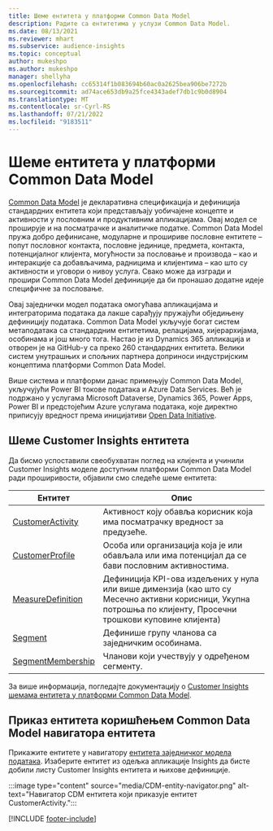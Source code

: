 ```yaml
---
title: Шеме ентитета у платформи Common Data Model
description: Радите са ентитетима у услузи Common Data Model.
ms.date: 08/13/2021
ms.reviewer: mhart
ms.subservice: audience-insights
ms.topic: conceptual
author: mukeshpo
ms.author: mukeshpo
manager: shellyha
ms.openlocfilehash: cc65314f1b083694b60ac0a2625bea906be7272b
ms.sourcegitcommit: ad74ace653db9a25fce4343adef7db1c9b0d8904
ms.translationtype: MT
ms.contentlocale: sr-Cyrl-RS
ms.lasthandoff: 07/21/2022
ms.locfileid: "9183511"
---
```

# <a name="entity-schemas-in-common-data-model"></a>Шеме ентитета у платформи Common Data Model

[Common Data Model](/common-data-model/) је декларативна спецификација и дефиниција стандардних ентитета који представљају уобичајене концепте и активности у пословним и продуктивним апликацијама. Овај модел се проширује и на посматрачке и аналитичке податке. Common Data Model пружа добро дефинисане, модуларне и прошириве пословне ентитете – попут пословног контакта, пословне јединице, предмета, контакта, потенцијалног клијента, могућности за пословање и производа – као и интеракције са добављачима, радницима и клијентима – као што су активности и уговори о нивоу услуга. Свако може да изгради и прошири Common Data Model дефиниције да би пронашао додатне идеје специфичне за пословање.

Овај заједнички модел података омогућава апликацијама и интеграторима података да лакше сарађују пружајући обједињену дефиницију података. Common Data Model укључује богат систем метаподатака са стандардним ентитетима, релацијама, хијерархијама, особинама и још много тога. Настао је из Dynamics 365 апликација и отворен је на GitHub-у са преко 260 стандардних ентитета. Велики систем унутрашњих и спољних партнера доприноси индустријским концептима платформи Common Data Model.

Више система и платформи данас примењују Common Data Model, укључујући Power BI токове података и Azure Data Services. Већ је подржано у услугама Microsoft Dataverse, Dynamics 365, Power Apps, Power BI и предстојећим Azure услугама података, које директно приписују вредност према иницијативи [Open Data Initiative](https://dynamics.microsoft.com/en-us/open-data-initiative/).

## <a name="customer-insights-entity-schemas"></a>Шеме Customer Insights ентитета

Да бисмо успоставили свеобухватан поглед на клијента и учинили Customer Insights моделе доступним платформи Common Data Model ради проширивости, објавили смо следеће шеме ентитета:

| Ентитет | Опис |
|---------|---------|
|[CustomerActivity](/common-data-model/schema/core/applicationcommon/foundationcommon/crmcommon/solutions/customerinsights/customeractivity) | Активност коју обавља корисник која има посматрачку вредност за предузеће. |
|[CustomerProfile](/common-data-model/schema/core/applicationcommon/foundationcommon/crmcommon/solutions/customerinsights/customerprofile) | Особа или организација која је или обављала или има потенцијал да се бави пословним активностима. |
|[MeasureDefinition](/common-data-model/schema/core/applicationcommon/foundationcommon/crmcommon/solutions/customerinsights/measuredefinition) | Дефиниција KPI-ова издељених у нула или више димензија (као што су Месечно активни корисници, Укупна потрошња по клијенту, Просечни трошкови куповине клијента) |
|[Segment](/common-data-model/schema/core/applicationcommon/foundationcommon/crmcommon/solutions/customerinsights/segment) | Дефинише групу чланова са заједничким особинама. |
|[SegmentMembership](/common-data-model/schema/core/applicationcommon/foundationcommon/crmcommon/solutions/customerinsights/segmentmembership) | Чланови који учествују у одређеном сегменту. |

За више информација, погледајте документацију о [Customer Insights шемама ентитета у платформи Common Data Model](/common-data-model/schema/core/applicationcommon/foundationcommon/crmcommon/solutions/customerinsights/overview).

## <a name="view-entities-using-the-common-data-model-entity-navigator"></a>Приказ ентитета коришћењем Common Data Model навигатора ентитета

Прикажите ентитете у навигатору [ентитета заједничког модела података](https://microsoft.github.io/CDM/). Изаберите ентитет из одељка апликације Insights да бисте добили листу Customer Insights ентитета и њихове дефиниције.

:::image type="content" source="media/CDM-entity-navigator.png" alt-text="Навигатор CDM ентитета који приказује ентитет CustomerActivity.":::

[!INCLUDE [footer-include](includes/footer-banner.md)]
